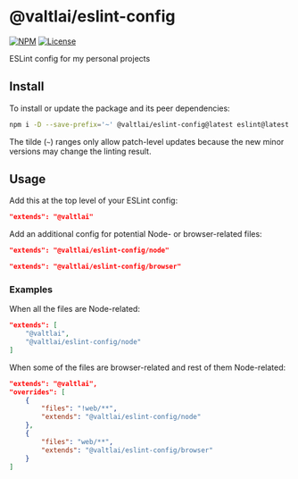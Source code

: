# @valtlai/eslint-config

[![NPM](https://img.shields.io/npm/v/@valtlai/eslint-config.svg)](https://www.npmjs.com/package/@valtlai/eslint-config)
[![License](https://img.shields.io/npm/l/@valtlai/eslint-config.svg)](LICENSE)

ESLint config for my personal projects

## Install

To install or update the package and its peer dependencies:

```sh
npm i -D --save-prefix='~' @valtlai/eslint-config@latest eslint@latest eslint-plugin-unicorn@latest
```

The tilde (`~`) ranges only allow patch-level updates
because the new minor versions may change the linting result.

## Usage

Add this at the top level of your ESLint config:

```json
"extends": "@valtlai"
```

Add an additional config for potential Node- or browser-related files:

```json
"extends": "@valtlai/eslint-config/node"
```

```json
"extends": "@valtlai/eslint-config/browser"
```

### Examples

When all the files are Node-related:

```json
"extends": [
	"@valtlai",
	"@valtlai/eslint-config/node"
]
```

When some of the files are browser-related and rest of them Node-related:

```json
"extends": "@valtlai",
"overrides": [
	{
		"files": "!web/**",
		"extends": "@valtlai/eslint-config/node"
	},
	{
		"files": "web/**",
		"extends": "@valtlai/eslint-config/browser"
	}
]
```
